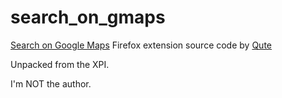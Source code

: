 # search_on_gmaps
[Search on Google Maps](https://addons.mozilla.org/en-US/firefox/addon/search-on-gmaps/) Firefox extension source code by [Qute](https://addons.mozilla.org/en-US/firefox/user/14348899/)

Unpacked from the XPI. 

I'm NOT the author.
